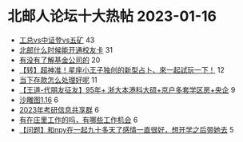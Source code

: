 # 北邮人论坛十大热帖 2023-01-16

- [工总vs中证登vs五矿](https://bbs.byr.cn/article/Job/2182625) 43
- [北邮什么时候能开通校友卡](https://bbs.byr.cn/article/Talking/6377792) 31
- [有没有了解基金公司的](https://bbs.byr.cn/article/WorkLife/1191619) 20
- [【转】超神准！星座小王子独创的新型占卜、來一起試玩一下！](https://bbs.byr.cn/article/Constellations/326533) 12
- [当下存款怎么处理好呢](https://bbs.byr.cn/article/Financial/82404) 11
- [【王道-代朋友征友】95年+ 浙大本港科大硕+京户多套学区房+央企](https://bbs.byr.cn/article/Friends/2033589) 9
- [沙雕图1.16](https://bbs.byr.cn/article/Picture/3335765) 6
- [2023年考研信息共享群](https://bbs.byr.cn/article/AimBUPT/107254) 6
- [有在庄里工作的吗，有哪些工作机会](https://bbs.byr.cn/article/Hebei/251376) 6
- [【问题】和npy在一起九十多天了感情一直很好，想开学之后带她去](https://bbs.byr.cn/article/Health/230147) 5


